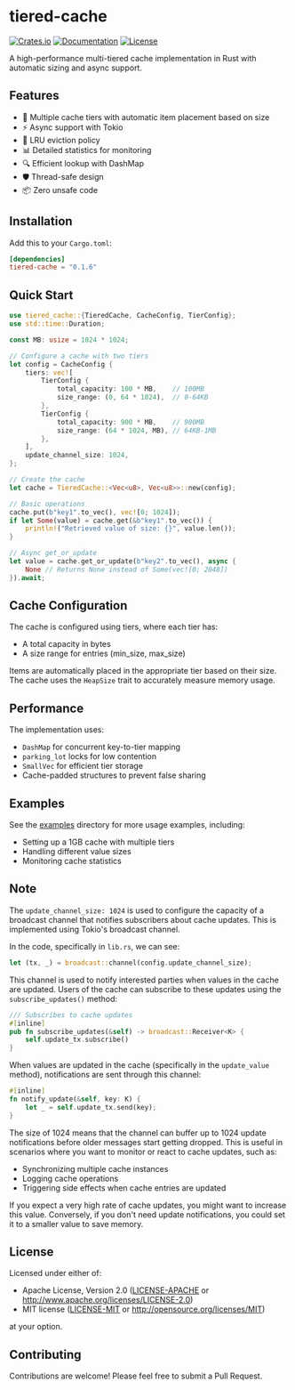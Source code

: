 # tiered-cache

[![Crates.io](https://img.shields.io/crates/v/tiered-cache.svg)](https://crates.io/crates/tiered-cache)
[![Documentation](https://docs.rs/tiered-cache/badge.svg)](https://docs.rs/tiered-cache)
[![License](https://img.shields.io/badge/license-MIT%2FApache--2.0-blue.svg)](LICENSE)

A high-performance multi-tiered cache implementation in Rust with automatic sizing and async support.

## Features

- 🚀 Multiple cache tiers with automatic item placement based on size
- ⚡ Async support with Tokio
- 🔄 LRU eviction policy
- 📊 Detailed statistics for monitoring
- 🔍 Efficient lookup with DashMap
- 🛡️ Thread-safe design
- 📦 Zero unsafe code

## Installation

Add this to your `Cargo.toml`:

```toml
[dependencies]
tiered-cache = "0.1.6"
```

## Quick Start

```rust
use tiered_cache::{TieredCache, CacheConfig, TierConfig};
use std::time::Duration;

const MB: usize = 1024 * 1024;

// Configure a cache with two tiers
let config = CacheConfig {
    tiers: vec![
        TierConfig {
            total_capacity: 100 * MB,    // 100MB
            size_range: (0, 64 * 1024),  // 0-64KB
        },
        TierConfig {
            total_capacity: 900 * MB,    // 900MB
            size_range: (64 * 1024, MB), // 64KB-1MB
        },
    ],
    update_channel_size: 1024,
};

// Create the cache
let cache = TieredCache::<Vec<u8>, Vec<u8>>::new(config);

// Basic operations
cache.put(b"key1".to_vec(), vec![0; 1024]);
if let Some(value) = cache.get(&b"key1".to_vec()) {
    println!("Retrieved value of size: {}", value.len());
}

// Async get_or_update
let value = cache.get_or_update(b"key2".to_vec(), async {
    None // Returns None instead of Some(vec![0; 2048])
}).await;
```

## Cache Configuration

The cache is configured using tiers, where each tier has:
- A total capacity in bytes
- A size range for entries (min_size, max_size)

Items are automatically placed in the appropriate tier based on their size. The cache uses the `HeapSize` trait to accurately measure memory usage.

## Performance

The implementation uses:
- `DashMap` for concurrent key-to-tier mapping
- `parking_lot` locks for low contention
- `SmallVec` for efficient tier storage
- Cache-padded structures to prevent false sharing

## Examples

See the [examples](examples/) directory for more usage examples, including:
- Setting up a 1GB cache with multiple tiers
- Handling different value sizes
- Monitoring cache statistics

## Note
The `update_channel_size: 1024` is used to configure the capacity of a broadcast channel that notifies subscribers about cache updates. This is implemented using Tokio's broadcast channel.

In the code, specifically in `lib.rs`, we can see:

```rust
let (tx, _) = broadcast::channel(config.update_channel_size);
```

This channel is used to notify interested parties when values in the cache are updated. Users of the cache can subscribe to these updates using the `subscribe_updates()` method:

```rust
/// Subscribes to cache updates
#[inline]
pub fn subscribe_updates(&self) -> broadcast::Receiver<K> {
    self.update_tx.subscribe()
}
```

When values are updated in the cache (specifically in the `update_value` method), notifications are sent through this channel:

```rust
#[inline]
fn notify_update(&self, key: K) {
    let _ = self.update_tx.send(key);
}
```

The size of 1024 means that the channel can buffer up to 1024 update notifications before older messages start getting dropped. This is useful in scenarios where you want to monitor or react to cache updates, such as:
- Synchronizing multiple cache instances
- Logging cache operations
- Triggering side effects when cache entries are updated

If you expect a very high rate of cache updates, you might want to increase this value. Conversely, if you don't need update notifications, you could set it to a smaller value to save memory.


## License

Licensed under either of:
- Apache License, Version 2.0 ([LICENSE-APACHE](LICENSE-APACHE) or http://www.apache.org/licenses/LICENSE-2.0)
- MIT license ([LICENSE-MIT](LICENSE-MIT) or http://opensource.org/licenses/MIT)

at your option.

## Contributing

Contributions are welcome! Please feel free to submit a Pull Request.
